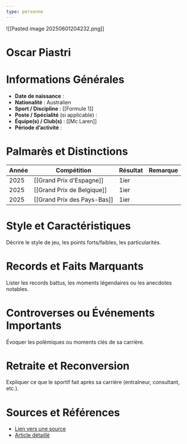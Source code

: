 ```yaml
---
type: personne
---
```

![[Pasted image 20250601204232.png]]
# Oscar Piastri

# Informations Générales
- **Date de naissance** :  
- **Nationalité** :  Australien
- **Sport / Discipline** : [[Formule 1]]
- **Poste / Spécialité** (si applicable) :  
- **Équipe(s) / Club(s)** :  [[Mc Laren]]
- **Période d’activité** :  

# Palmarès et Distinctions
| Année | Compétition                 | Résultat | Remarque |
| ----- | --------------------------- | -------- | -------- |
| 2025  | [[Grand Prix d'Espagne]]    | 1ier     |          |
| 2025  | [[Grand Prix de Belgique]]  | 1ier     |          |
| 2025  | [[Grand Prix des Pays-Bas]] | 1ier     |          |

# Style et Caractéristiques
Décrire le style de jeu, les points forts/faibles, les particularités.

# Records et Faits Marquants
Lister les records battus, les moments légendaires ou les anecdotes notables.

# Controverses ou Événements Importants
Évoquer les polémiques ou moments clés de sa carrière.

# Retraite et Reconversion
Expliquer ce que le sportif fait après sa carrière (entraîneur, consultant, etc.).

# Sources et Références
- [Lien vers une source](#)
- [Article détaillé](#)
